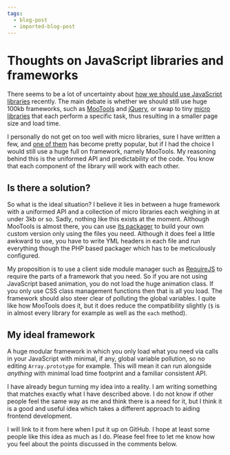 ```yaml
---
tags:
  - blog-post
  - imported-blog-post
---
```

# Thoughts on JavaScript libraries and frameworks

There seems to be a lot of uncertainty about [how we should use JavaScript libraries](http://addyosmani.com/blog/prosconsmicroframeworks/) recently. The main debate is whether we should still use huge 100kb frameworks, such as [MooTools](http://mootools.net/) and [jQuery](http://jquery.com/), or swap to tiny [micro libraries](http://microjs.com/) that each perform a specific task, thus resulting in a smaller page size and load time.

I personally do not get on too well with micro libraries, sure I have written a few, and [one of them](https://github.com/Wolfy87/EventEmitter) has become pretty popular, but if I had the choice I would still use a huge full on framework, namely MooTools. My reasoning behind this is the uniformed API and predictability of the code. You know that each component of the library will work with each other.

## Is there a solution?

So what is the ideal situation? I believe it lies in between a huge framework with a uniformed API and a collection of micro libraries each weighing in at under 3kb or so. Sadly, nothing like this exists at the moment. Although MooTools is almost there, you can use [its packager](https://github.com/kamicane/packager) to build your own custom version only using the files you need. Although it does feel a little awkward to use, you have to write YML headers in each file and run everything though the PHP based packager which has to be meticulously configured.

My proposition is to use a client side module manager such as [RequireJS](http://requirejs.org/) to require the parts of a framework that you need. So if you are not using JavaScript based animation, you do not load the huge animation class. If you only use CSS class management functions then that is all you load. The framework should also steer clear of polluting the global variables. I quite like how MooTools does it, but it does reduce the compatibility slightly (`$` is in almost every library for example as well as the `each` method).

## My ideal framework

A huge modular framework in which you only load what you need via calls in your JavaScript with minimal, if any, global variable pollution, so no editing `Array.prototype` for example. This will mean it can run alongside _anything_ with minimal load time footprint and a familiar consistent API.

I have already begun turning my idea into a reality. I am writing something that matches exactly what I have described above. I do not know if other people feel the same way as me and think there is a need for it, but I think it is a good and useful idea which takes a different approach to aiding frontend development.

I will link to it from here when I put it up on GitHub. I hope at least some people like this idea as much as I do. Please feel free to let me know how you feel about the points discussed in the comments below.
